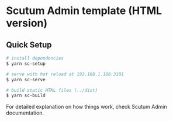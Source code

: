# Scutum Admin template (HTML version)

## Quick Setup

``` bash
# install dependencies
$ yarn sc-setup

# serve with hot reload at 192.168.1.188:3101
$ yarn sc-serve

# build static HTML files (../dist)
$ yarn sc-build

```

For detailed explanation on how things work, check Scutum Admin documentation.

